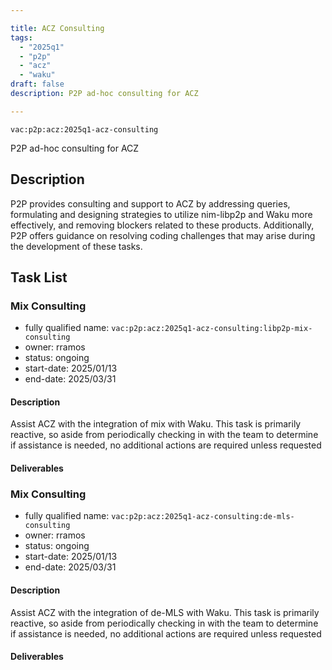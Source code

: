 ```yaml
---

title: ACZ Consulting
tags:
  - "2025q1"
  - "p2p"
  - "acz"
  - "waku"
draft: false
description: P2P ad-hoc consulting for ACZ

---
```


`vac:p2p:acz:2025q1-acz-consulting`

P2P ad-hoc consulting for ACZ

## Description

P2P provides consulting and support to ACZ by addressing queries,
formulating and designing strategies to utilize nim-libp2p and Waku more effectively,
and removing blockers related to these products.
Additionally, P2P offers guidance on resolving coding challenges that may arise during the development of these tasks.

## Task List

### Mix Consulting

* fully qualified name: `vac:p2p:acz:2025q1-acz-consulting:libp2p-mix-consulting`
* owner: rramos
* status: ongoing
* start-date: 2025/01/13
* end-date: 2025/03/31

#### Description
Assist ACZ with the integration of mix with Waku. This task is primarily reactive, so aside from periodically checking in with the team to determine if assistance is needed, no additional actions are required unless requested

#### Deliverables

### Mix Consulting

* fully qualified name: `vac:p2p:acz:2025q1-acz-consulting:de-mls-consulting`
* owner: rramos
* status: ongoing
* start-date: 2025/01/13
* end-date: 2025/03/31

#### Description
Assist ACZ with the integration of de-MLS with Waku. This task is primarily reactive, so aside from periodically checking in with the team to determine if assistance is needed, no additional actions are required unless requested

#### Deliverables
